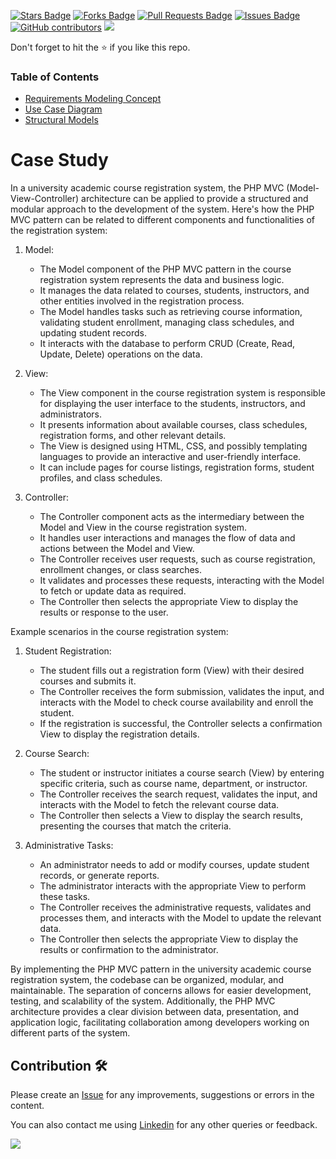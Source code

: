 
<a href="https://github.com/drshahizan/software-engineering/stargazers"><img src="https://img.shields.io/github/stars/drshahizan/software-engineering" alt="Stars Badge"/></a>
<a href="https://github.com/drshahizan/software-engineering/network/members"><img src="https://img.shields.io/github/forks/drshahizan/software-engineering" alt="Forks Badge"/></a>
<a href="https://github.com/drshahizan/software-engineering/pulls"><img src="https://img.shields.io/github/issues-pr/drshahizan/software-engineering" alt="Pull Requests Badge"/></a>
<a href="https://github.com/drshahizan/software-engineering/issues"><img src="https://img.shields.io/github/issues/drshahizan/software-engineering" alt="Issues Badge"/></a>
<a href="https://github.com/drshahizan/software-engineering/graphs/contributors"><img alt="GitHub contributors" src="https://img.shields.io/github/contributors/drshahizan/software-engineering?color=2b9348"></a>
![](https://visitor-badge.glitch.me/badge?page_id=drshahizan/software-engineering)

Don't forget to hit the :star: if you like this repo.

### Table of Contents

- [Requirements Modeling Concept](p1-intro.md)
- [Use Case Diagram](p2-use-case.md)
- [Structural Models](p3-struc-model.md)

# Case Study

In a university academic course registration system, the PHP MVC (Model-View-Controller) architecture can be applied to provide a structured and modular approach to the development of the system. Here's how the PHP MVC pattern can be related to different components and functionalities of the registration system:

1. Model:
   - The Model component of the PHP MVC pattern in the course registration system represents the data and business logic.
   - It manages the data related to courses, students, instructors, and other entities involved in the registration process.
   - The Model handles tasks such as retrieving course information, validating student enrollment, managing class schedules, and updating student records.
   - It interacts with the database to perform CRUD (Create, Read, Update, Delete) operations on the data.

2. View:
   - The View component in the course registration system is responsible for displaying the user interface to the students, instructors, and administrators.
   - It presents information about available courses, class schedules, registration forms, and other relevant details.
   - The View is designed using HTML, CSS, and possibly templating languages to provide an interactive and user-friendly interface.
   - It can include pages for course listings, registration forms, student profiles, and class schedules.

3. Controller:
   - The Controller component acts as the intermediary between the Model and View in the course registration system.
   - It handles user interactions and manages the flow of data and actions between the Model and View.
   - The Controller receives user requests, such as course registration, enrollment changes, or class searches.
   - It validates and processes these requests, interacting with the Model to fetch or update data as required.
   - The Controller then selects the appropriate View to display the results or response to the user.

Example scenarios in the course registration system:

1. Student Registration:
   - The student fills out a registration form (View) with their desired courses and submits it.
   - The Controller receives the form submission, validates the input, and interacts with the Model to check course availability and enroll the student.
   - If the registration is successful, the Controller selects a confirmation View to display the registration details.

2. Course Search:
   - The student or instructor initiates a course search (View) by entering specific criteria, such as course name, department, or instructor.
   - The Controller receives the search request, validates the input, and interacts with the Model to fetch the relevant course data.
   - The Controller then selects a View to display the search results, presenting the courses that match the criteria.

3. Administrative Tasks:
   - An administrator needs to add or modify courses, update student records, or generate reports.
   - The administrator interacts with the appropriate View to perform these tasks.
   - The Controller receives the administrative requests, validates and processes them, and interacts with the Model to update the relevant data.
   - The Controller then selects the appropriate View to display the results or confirmation to the administrator.

By implementing the PHP MVC pattern in the university academic course registration system, the codebase can be organized, modular, and maintainable. The separation of concerns allows for easier development, testing, and scalability of the system. Additionally, the PHP MVC architecture provides a clear division between data, presentation, and application logic, facilitating collaboration among developers working on different parts of the system.


## Contribution 🛠️
Please create an [Issue](https://github.com/drshahizan/software-engineering/issues) for any improvements, suggestions or errors in the content.

You can also contact me using [Linkedin](https://www.linkedin.com/in/drshahizan/) for any other queries or feedback.

![](https://visitor-badge.glitch.me/badge?page_id=drshahizan)


